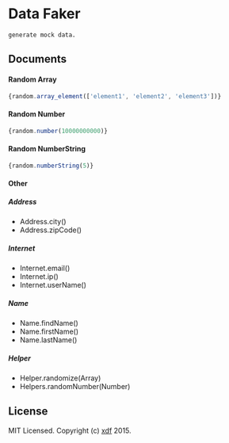 # Data Faker

`generate mock data.`

## Documents

#### Random Array

```js
{random.array_element(['element1', 'element2', 'element3'])}
```
#### Random Number

```js
{random.number(10000000000)}
```

#### Random NumberString

```js
{random.numberString(5)}
```

#### Other

##### Address

- Address.city()
- Address.zipCode()

##### Internet

- Internet.email()
- Internet.ip()
- Internet.userName()

##### Name

- Name.findName()
- Name.firstName()
- Name.lastName()

##### Helper

- Helper.randomize(Array)
- Helpers.randomNumber(Number)

## License

MIT Licensed. Copyright (c) [xdf](https://www.github.com/xudafeng) 2015.
